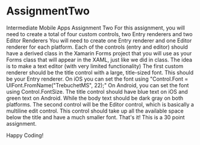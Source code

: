# AssignmentTwo
Intermediate Mobile Apps Assignment Two
For this assignment, you will need to create a total of four custom controls, two Entry renderers and two Editor Renderers
You will need to create one Entry renderer and one Editor renderer for each platform.
Each of the controls (entry and editor) should have a derived class in the Xamarin Forms project that you will use as your Forms class that will appear in the XAML, just like we did in class.
The idea is to make a text editor (with very limited functionality)
The first custom renderer should be the title control with a large, title-sized font.  This should be your Entry renderer.  On iOS you can set the font using "Control.Font = UIFont.FromName("TrebuchetMS", 22);"
On Android, you can set the font using Control.FontSize.
The title control should have blue text on iOS and green text on Android.  While the body text should be dark gray on both platforms.
The second control will be the Editor control, which is basically a multiline edit control.  This control should take up all the available space below the title and have a much smaller font.
That's it!  This is a 30 point assignment.

Happy Coding!
